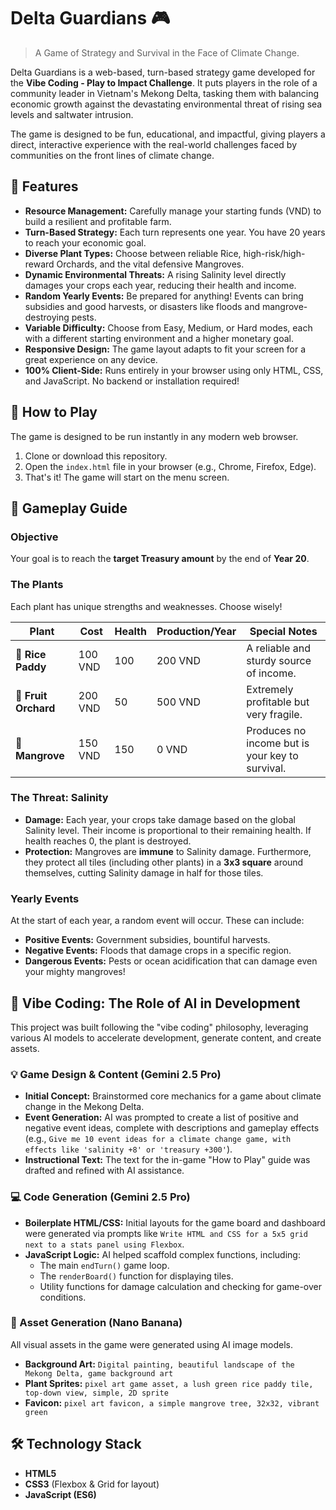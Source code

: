 # Delta Guardians 🎮

> A Game of Strategy and Survival in the Face of Climate Change.

Delta Guardians is a web-based, turn-based strategy game developed for the **Vibe Coding - Play to Impact Challenge**. It puts players in the role of a community leader in Vietnam's Mekong Delta, tasking them with balancing economic growth against the devastating environmental threat of rising sea levels and saltwater intrusion.

The game is designed to be fun, educational, and impactful, giving players a direct, interactive experience with the real-world challenges faced by communities on the front lines of climate change.

## 🌱 Features

-   **Resource Management:** Carefully manage your starting funds (VND) to build a resilient and profitable farm.
-   **Turn-Based Strategy:** Each turn represents one year. You have 20 years to reach your economic goal.
-   **Diverse Plant Types:** Choose between reliable Rice, high-risk/high-reward Orchards, and the vital defensive Mangroves.
-   **Dynamic Environmental Threats:** A rising Salinity level directly damages your crops each year, reducing their health and income.
-   **Random Yearly Events:** Be prepared for anything! Events can bring subsidies and good harvests, or disasters like floods and mangrove-destroying pests.
-   **Variable Difficulty:** Choose from Easy, Medium, or Hard modes, each with a different starting environment and a higher monetary goal.
-   **Responsive Design:** The game layout adapts to fit your screen for a great experience on any device.
-   **100% Client-Side:** Runs entirely in your browser using only HTML, CSS, and JavaScript. No backend or installation required!

## 🚀 How to Play

The game is designed to be run instantly in any modern web browser.

1.  Clone or download this repository.
2.  Open the `index.html` file in your browser (e.g., Chrome, Firefox, Edge).
3.  That's it! The game will start on the menu screen.

## 📖 Gameplay Guide

### Objective

Your goal is to reach the **target Treasury amount** by the end of **Year 20**.

### The Plants

Each plant has unique strengths and weaknesses. Choose wisely!

| Plant               | Cost    | Health | Production/Year | Special Notes                                     |
| ------------------- | ------- | ------ | --------------- | ------------------------------------------------- |
| **🌾 Rice Paddy**   | 100 VND | 100    | 200 VND         | A reliable and sturdy source of income.           |
| **🍎 Fruit Orchard**| 200 VND | 50     | 500 VND         | Extremely profitable but very fragile.            |
| **🌳 Mangrove**     | 150 VND | 150    | 0 VND           | Produces no income but is your key to survival. |

### The Threat: Salinity

-   **Damage:** Each year, your crops take damage based on the global Salinity level. Their income is proportional to their remaining health. If health reaches 0, the plant is destroyed.
-   **Protection:** Mangroves are **immune** to Salinity damage. Furthermore, they protect all tiles (including other plants) in a **3x3 square** around themselves, cutting Salinity damage in half for those tiles.

### Yearly Events

At the start of each year, a random event will occur. These can include:
-   **Positive Events:** Government subsidies, bountiful harvests.
-   **Negative Events:** Floods that damage crops in a specific region.
-   **Dangerous Events:** Pests or ocean acidification that can damage even your mighty mangroves!

## 🤖 Vibe Coding: The Role of AI in Development

This project was built following the "vibe coding" philosophy, leveraging various AI models to accelerate development, generate content, and create assets.

### 💡 Game Design & Content (Gemini 2.5 Pro)

-   **Initial Concept:** Brainstormed core mechanics for a game about climate change in the Mekong Delta.
-   **Event Generation:** AI was prompted to create a list of positive and negative event ideas, complete with descriptions and gameplay effects (e.g., `Give me 10 event ideas for a climate change game, with effects like 'salinity +8' or 'treasury +300'`).
-   **Instructional Text:** The text for the in-game "How to Play" guide was drafted and refined with AI assistance.

### 💻 Code Generation (Gemini 2.5 Pro)

-   **Boilerplate HTML/CSS:** Initial layouts for the game board and dashboard were generated via prompts like `Write HTML and CSS for a 5x5 grid next to a stats panel using Flexbox`.
-   **JavaScript Logic:** AI helped scaffold complex functions, including:
    -   The main `endTurn()` game loop.
    -   The `renderBoard()` function for displaying tiles.
    -   Utility functions for damage calculation and checking for game-over conditions.

### 🎨 Asset Generation (Nano Banana)

All visual assets in the game were generated using AI image models.

-   **Background Art:** `Digital painting, beautiful landscape of the Mekong Delta, game background art`
-   **Plant Sprites:** `pixel art game asset, a lush green rice paddy tile, top-down view, simple, 2D sprite`
-   **Favicon:** `pixel art favicon, a simple mangrove tree, 32x32, vibrant green`

## 🛠️ Technology Stack

-   **HTML5**
-   **CSS3** (Flexbox & Grid for layout)
-   **JavaScript (ES6)**